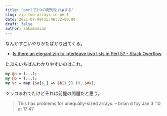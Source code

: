 ```yaml
---
title: "perlで2つの配列をzipする"
slug: zip-two-arrays-in-perl
date: 2021-07-09T15:46:32+09:00
draft: false
author: sakamossan
---
```


なんかすごいやりかたばかり出てくる。

- [Is there an elegant zip to interleave two lists in Perl 5? - Stack Overflow](https://stackoverflow.com/questions/38345/is-there-an-elegant-zip-to-interleave-two-lists-in-perl-5)

たぶんいちばんわかりやすいのはこれ。

```perl
my @a = (...);
my @b = (...);
my %c = map {$a[$_] => $b[$_]} (0..$#a);
```

ツッコまれてたけどそれは前提の問題だと思う。

> This has problems for unequally-sized arrays. – brian d foy Jan 3 '10 at 17:47
